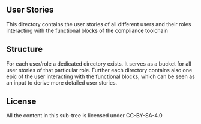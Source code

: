 ## User Stories
This directory contains the user stories of all different users and their roles interacting with the functional blocks of the compliance toolchain


## Structure
For each user/role a dedicated directory exists. It serves as a bucket for all user stories of that particular role. Further each directory contains also one epic of the user interacting with the functional blocks, which can be seen as an input to derive more detailed user stories.

## License
All the content in this sub-tree is licensed under CC-BY-SA-4.0

